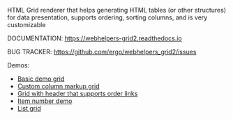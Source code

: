HTML Grid renderer that helps generating HTML tables (or other structures) for data presentation, supports ordering, sorting columns, and is very customizable

DOCUMENTATION: https://webhelpers-grid2.readthedocs.io

BUG TRACKER: https://github.com/ergo/webhelpers_grid2/issues

Demos:
 
 * [Basic demo grid](basic_demo.html)
 * [Custom column markup grid](custom_column_demo.html)
 * [Grid with header that supports order links](header_aware_of_order_direction_demo.html)
 * [Item number demo](order_shift_demo.html)
 * [List grid](list_grid_demo.html)
